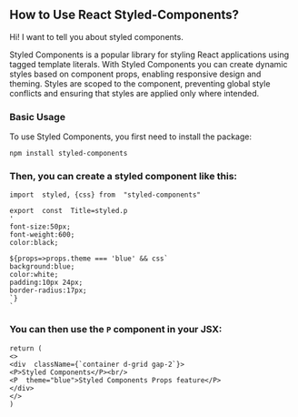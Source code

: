 ## How to Use React Styled-Components?

Hi! I want to tell you about styled components.

Styled Components is a popular library for styling React applications using tagged template literals. With Styled Components  you can create dynamic styles based on component props, enabling responsive design and theming. Styles are scoped to the component, preventing global style conflicts and ensuring that styles are applied only where intended.

### Basic Usage

To use Styled Components, you first need to install the package:

    npm install styled-components

### Then, you can create a styled component like this:

    import  styled, {css} from  "styled-components"
    
    export  const  Title=styled.p
    '
    font-size:50px;
    font-weight:600;
    color:black;
    
    ${props=>props.theme === 'blue' && css`
    background:blue;
    color:white;
    padding:10px 24px;
    border-radius:17px;
    `}
    `

### You can then use the `P` component in your JSX:

    return (
    <>
    <div  className={`container d-grid gap-2`}>
    <P>Styled Components</P><br/>
    <P  theme="blue">Styled Components Props feature</P>
    </div>
    </>
    )

